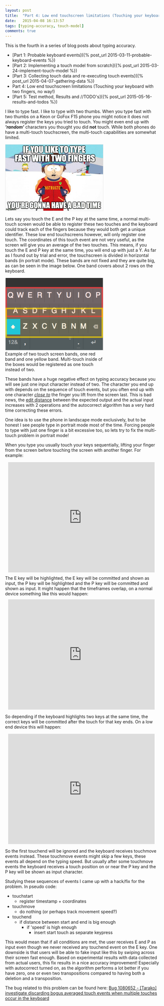 ```yaml
---
layout: post
title:  "Part 4: Low end touchscreen limitations (Touching your keyboard with two fingers, no way!)"
date:   2015-04-08 16:13:57
tags: [typing-accuracy, touch-model]
comments: true
---
```


This is the fourth in a series of blog posts about typing accuracy.

* [Part 1: Probable keyboard events]({% post_url 2015-03-11-probable-keyboard-events %})
* [Part 2: Implementing a touch model from scratch]({% post_url 2015-03-24-implement-touch-model %})
* [Part 3: Collecting touch data and re-executing touch events]({% post_url 2015-04-07-gathering-data %})
* Part 4: Low end touchscreen limitations (Touching your keyboard with two fingers, no way!)
* [Part 5: Test method, Results and //TODO's]({% post_url 2015-05-16-results-and-todos %})

I like to type fast. I like to type with two thumbs. When you type fast with two thumbs on a Keon or GoFox F15 phone you might notice it does not always register the keys you tried to touch. You might even end up with ***'random'*** characters you thought you did **not** touch. While both phones do have a multi-touch touchscreen, the multi-touch capabilities are somewhat limited.

<p class="center" style="width:320px">
	<img src="/assets/badtime.jpg" alt="Y U NO type slow" style="border: 1px solid #E8E8E8;">
</p>

Lets say you touch the E and the P key at the same time, a normal multi-touch screen would be able to register these two touches and the keyboard could track each of the fingers because they would both get a unique identifier. These low end touchscreens however, will only register one touch. The coordinates of this touch event are not very useful, as the screen will give you an average of the two touches. This means, if you touch the E and P key at the same time, you will end up with just a Y. As far as I found out by trial and error, the touchscreen is divided in horizontal bands (in portrait mode). These bands are not fixed and they are quite big, as can be seen in the image below. One band covers about 2 rows on the keyboard. 

<p class="center" style="width:320px">
	<img src="/assets/bands.png" alt="Touch screen bands example" style="border: 1px solid #E8E8E8;">	
	<span>Example of two touch screen bands, one red band and one yellow band. Multi-touch inside of the boxes would be registered as one touch instead of two.</span>
</p>

These bands have a huge negative effect on typing accuracy because you will see just one input character instead of two. The character you end up with depends on the sequence of touch events, but you often end up with one character <span title="might not be the actual character you touched because of averaging"><ins>_close to_</ins></span> the finger you lift from the screen last. This is bad news, the [edit distance][editdistance] between the expected output and the actual input increases with 2 operations and the autocorrect algorithm has a very hard time correcting these errors.

One idea is to use the phone in landscape mode exclusively, but to be honest I see people type in portrait mode most of the time. Forcing people to type with just one finger is a bit excessive too, so lets try to fix the multi-touch problem in portrait mode!

When you type you usually touch your keys sequentially, lifting your finger from the screen before touching the screen with another finger. For example:

<div style="width: 480px; height: 360px; margin: 10px; position: relative;"><iframe allowfullscreen frameborder="0" style="width:480px; height:360px" src="https://www.lucidchart.com/documents/embeddedchart/8a63508f-1814-491a-9b5a-55a81733bb72" id="EwXslL5~3s6p"></iframe></div>
The E key will be highlighted, the E key will be committed and shown as input, the P key will be highlighted and the P key will be committed and shown as input. It might happen that the timeframes overlap, on a normal device something like this would happen:

<div style="width: 480px; height: 360px; margin: 10px; position: relative;"><iframe allowfullscreen frameborder="0" style="width:480px; height:360px" src="https://www.lucidchart.com/documents/embeddedchart/c152892e-8693-46d2-bc79-dc9a1d68c5e3" id="LwXsu8SP7qOJ"></iframe></div>

So depending if the keyboard highlights two keys at the same time, the correct keys will be committed after the touch for that key ends. On a low end device this will happen:

<div style="width: 480px; height: 360px; margin: 10px; position: relative;"><iframe allowfullscreen frameborder="0" style="width:480px; height:360px" src="https://www.lucidchart.com/documents/embeddedchart/407b62dd-b2c2-4d2c-8056-df8d3a334238" id="GxXsdw~41llP"></iframe></div>

So the first touchend will be ignored and the keyboard receives touchmove events instead. These touchmove events might skip a few keys, these events all depend on the typing speed. But usually after some touchmove events the keyboard receives a touch position on or near the P key and the P key will be shown as input character.

Studying these sequences of events I came up with a hack/fix for the problem. In pseudo code:

* touchstart 
	* register timestamp + coordinates
* touchmove 
	* do nothing (or perhaps track movement speed?)
* touchend 
	* if distance between start and end is big enough
		* if 'speed' is high enough
			* insert start touch as separate keypress

This would mean that if all conditions are met, the user receives E and P as input even though we never received any touchend event on the E key. One downside is that users will be able to fake input like this by swiping across their screen fast enough. 
Based on experimental results with data collected from actual users, this fix results in a nice accuracy improvement! Especially with autocorrect turned on, as the algorithm performs a lot better if you have zero, one or even two transpositions compared to having both a deletion and a transposition.

The bug related to this problem can be found here: [Bug 1080652 - [Tarako] investigate discarding bogus averaged touch events when multiple touches occur in the keyboard][bug]

[editdistance]: http://en.wikipedia.org/wiki/Edit_distance
[bug]: https://bugzilla.mozilla.org/show_bug.cgi?id=1080652
[fix]: https://github.com/brianweet/gaia/commit/1ffbabd0a7f6aa55745287a6cecb0fb65d0678cb
